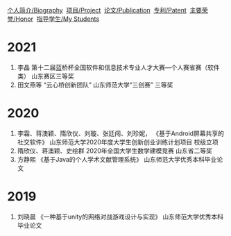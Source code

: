 [个人简介/Biography](./index.md)&nbsp; [项目/Project](./project.md)&nbsp; [论文/Publication](./publication.md)&nbsp;  [专利/Patent](./patent.md)&nbsp; [主要荣誉/Honor](./honor.md)&nbsp; [指导学生/My Students](./student.md)

# 2021
1. 李晶 第十二届蓝桥杯全国软件和信息技术专业人才大赛—个人赛省赛（软件类） 山东赛区三等奖
2. 田文燕等 “云心桥创新团队”    山东师范大学“三创赛” 三等奖


# 2020
1. 李霜、蒋澳颖、隋欣仪、刘璇、张廷闯、刘珍妮， 《基于Android屏幕共享的社交软件》  山东师范大学2020年度大学生创新创业训练计划项目 校级立项
2. 隋欣仪、蒋澳颖、史绘群   2020年全国大学生数学建模竞赛 山东省二等奖
3. 方静熙 《基于Java的个人学术文献管理系统》 山东师范大学优秀本科毕业论文

# 2019
1. 刘晓晨 《一种基于unity的网络对战游戏设计与实现》 山东师范大学优秀本科毕业论文
